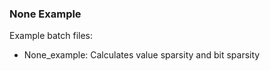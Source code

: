 ### None Example

Example batch files:

*   None_example: Calculates value sparsity and bit sparsity

